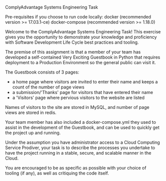 ComplyAdvantage Systems Engineering Task

Pre-requisites if you choose to run code locally:
docker (recommended version >= 17.03.1-ce)
docker-compose (recommended version >= 1.18.0)

Welcome to the ComplyAdvantage Systems Engineering Task! This exercise gives you the opportunity to demonstrate your knowledge and proficiency with Software Development Life Cycle best practices and tooling.

The premise of this assignment is that a member of your team has developed a self-contained Very Exciting Guestbook in Python that requires deployment to a Production Environment so the general public can visit it.

The Guestbook consists of 3 pages:
- a home page where visitors are invited to enter their name and keeps a count of the number of page views
- a submission/'Thanks' page for visitors that have entered their name
- a 'Visitors' page where pervious visitors to the website are listed

Names of visitors to the site are stored in MySQL, and number of page views are stored in redis.

Your team member has also included a docker-compose.yml they used to assist in the development of the Guestbook, and can be used to quickly get the project up and running.

Under the assumption you have administrator access to a Cloud Computing Service Prodiver, your task is to describe the processes you undertake to have the project running in a stable, secure, and scalable manner in the Cloud.

You are encouraged to be as specific as possible with your choice of tooling (if any), as well as critiquing the code itself.
